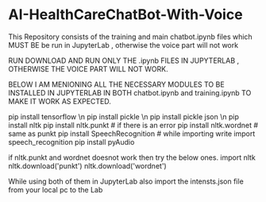 # AI-HealthCareChatBot-With-Voice
This Repository consists of the training and main chatbot.ipynb files which MUST BE be run in JupyterLab , otherwise the voice part will not work

RUN DOWNLOAD AND RUN ONLY THE .ipynb FILES IN JUPYTERLAB , OTHERWISE THE VOICE PART WILL NOT WORK.

BELOW I AM MENIONING ALL THE NECESSARY MODULES TO BE INSTALLED IN JUPYTERLAB IN BOTH chatbot.ipynb and training.ipynb TO MAKE IT WORK AS EXPECTED.

pip install tensorflow \n
pip install pickle \n
pip install pickle json \n
pip install nltk
pip install nltk.punkt # if there is an error
pip install nltk.wordnet # same as punkt
pip install SpeechRecognition # while importing write import speech_recognition
pip install pyAudio

if nltk.punkt and wordnet doesnot work then try the below ones.
import nltk
nltk.download('punkt')
nltk.download('wordnet')

While using both of them in JupyterLab also import the intensts.json file from your local pc to the Lab 




